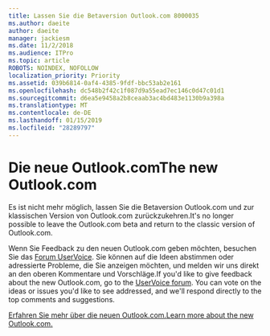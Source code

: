 ```yaml
---
title: Lassen Sie die Betaversion Outlook.com 8000035
ms.author: daeite
author: daeite
manager: jackiesm
ms.date: 11/2/2018
ms.audience: ITPro
ms.topic: article
ROBOTS: NOINDEX, NOFOLLOW
localization_priority: Priority
ms.assetid: 039b6814-0af4-4385-9fdf-bbc53ab2e161
ms.openlocfilehash: dc548b2f42c1f087d9a55ead7ec146c0d47c01d1
ms.sourcegitcommit: d6ea5e9458a2b8ceaab3ac4bd483e1130b9a398a
ms.translationtype: MT
ms.contentlocale: de-DE
ms.lasthandoff: 01/15/2019
ms.locfileid: "28289797"
---
```

# <a name="the-new-outlookcom"></a><span data-ttu-id="d36f2-102">Die neue Outlook.com</span><span class="sxs-lookup"><span data-stu-id="d36f2-102">The new Outlook.com</span></span>

<span data-ttu-id="d36f2-103">Es ist nicht mehr möglich, lassen Sie die Betaversion Outlook.com und zur klassischen Version von Outlook.com zurückzukehren.</span><span class="sxs-lookup"><span data-stu-id="d36f2-103">It's no longer possible to leave the Outlook.com beta and return to the classic version of Outlook.com.</span></span>
  
<span data-ttu-id="d36f2-p101">Wenn Sie Feedback zu den neuen Outlook.com geben möchten, besuchen Sie das [Forum UserVoice](https://go.microsoft.com/fwlink/p/?linkid=851599). Sie können auf die Ideen abstimmen oder adressierte Probleme, die Sie anzeigen möchten, und melden wir uns direkt an den oberen Kommentare und Vorschläge.</span><span class="sxs-lookup"><span data-stu-id="d36f2-p101">If you'd like to give feedback about the new Outlook.com, go to the [UserVoice forum](https://go.microsoft.com/fwlink/p/?linkid=851599). You can vote on the ideas or issues you'd like to see addressed, and we'll respond directly to the top comments and suggestions.</span></span>
  
[<span data-ttu-id="d36f2-106">Erfahren Sie mehr über die neuen Outlook.com.</span><span class="sxs-lookup"><span data-stu-id="d36f2-106">Learn more about the new Outlook.com.</span></span>](https://go.microsoft.com/fwlink/p/?linkid=874356)
  

